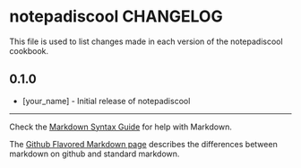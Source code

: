 notepadiscool CHANGELOG
=======================

This file is used to list changes made in each version of the notepadiscool cookbook.

0.1.0
-----
- [your_name] - Initial release of notepadiscool

- - -
Check the [Markdown Syntax Guide](http://daringfireball.net/projects/markdown/syntax) for help with Markdown.

The [Github Flavored Markdown page](http://github.github.com/github-flavored-markdown/) describes the differences between markdown on github and standard markdown.
